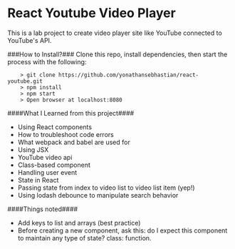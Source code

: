 # React Youtube Video Player

This is a lab project to create video player site like YouTube connected to YouTube's API.

###How to Install?###
Clone this repo, install dependencies, then start the process with the following:

```
	> git clone https://github.com/yonathansebhastian/react-youtube.git
	> npm install
	> npm start
	> Open browser at localhost:8080
```

####What I Learned from this project####
* Using React components
* How to troubleshoot code errors
* What webpack and babel are used for
* Using JSX
* YouTube video api
* Class-based component
* Handling user event
* State in React
* Passing state from index to video list to video list item (yep!)
* Using lodash debounce to manipulate search behavior

####Things noted####
* Add keys to list and arrays (best practice)
* Before creating a new component, ask this: do I expect this component to maintain any type of state? class: function.
